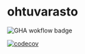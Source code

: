 # ohtuvarasto

![GHA wokflow badge](https://github.com/vtluukkw/ohtuvarasto/workflows/CI/badge.svg)

[![codecov](https://codecov.io/gh/vtluukkw/ohtuvarasto/graph/badge.svg?token=MOPGI2O7XB)](https://codecov.io/gh/vtluukkw/ohtuvarasto)
